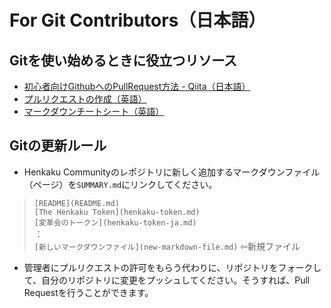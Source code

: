 # For Git Contributors（日本語）
## Gitを使い始めるときに役立つリソース
- [初心者向けGithubへのPullRequest方法 - Qiita（日本語）](https://qiita.com/samurai_runner/items/7442521bce2d6ac9330b)
- [プルリクエストの作成（英語）](https://docs.github.com/en/pull-requests/collaborating-with-pull-requests/proposing-changes-to-your-work-with-pull-requests/creating-a-pull-request)
- [マークダウンチートシート（英語）](https://qiita.com/samurai_runner/items/7442521bce2d6ac9330b)

## Gitの更新ルール
- Henkaku Communityのレポジトリに新しく追加するマークダウンファイル（ページ）を`SUMMARY.md`にリンクしてください。  

> `[README](README.md)`  
> `[The Henkaku Token](henkaku-token.md)`  
> `[変革会のトークン](henkaku-token-ja.md)`  
>：  
>`[新しいマークダウンファイル](new-markdown-file.md)` ⇦新規ファイル

- 管理者にプルリクエストの許可をもらう代わりに、リポジトリをフォークして、自分のリポジトリに変更をプッシュしてください。そうすれば、Pull Requestを行うことができます。
